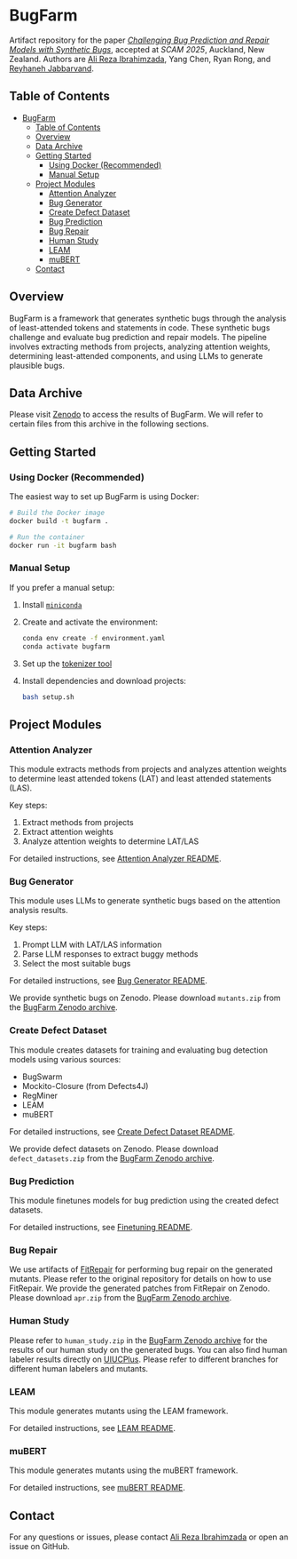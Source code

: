 # BugFarm

[ali]: https://alirezai.cs.illinois.edu/
[reyhaneh]: https://reyhaneh.cs.illinois.edu/index.htm
[paper]: https://arxiv.org/abs/2310.02407

Artifact repository for the paper [_Challenging Bug Prediction and Repair Models with
Synthetic Bugs_][paper], accepted at _SCAM 2025_, Auckland, New Zealand.
Authors are [Ali Reza Ibrahimzada][ali], Yang Chen, Ryan Rong, and [Reyhaneh Jabbarvand][reyhaneh].

## Table of Contents
- [BugFarm](#bugfarm)
  - [Table of Contents](#table-of-contents)
  - [Overview](#overview)
  - [Data Archive](#data-archive)
  - [Getting Started](#getting-started)
    - [Using Docker (Recommended)](#using-docker-recommended)
    - [Manual Setup](#manual-setup)
  - [Project Modules](#project-modules)
    - [Attention Analyzer](#attention-analyzer)
    - [Bug Generator](#bug-generator)
    - [Create Defect Dataset](#create-defect-dataset)
    - [Bug Prediction](#bug-prediction)
    - [Bug Repair](#bug-repair)
    - [Human Study](#human-study)
    - [LEAM](#leam)
    - [muBERT](#mubert)
  - [Contact](#contact)

## Overview

BugFarm is a framework that generates synthetic bugs through the analysis of least-attended tokens and statements in code. These synthetic bugs challenge and evaluate bug prediction and repair models. The pipeline involves extracting methods from projects, analyzing attention weights, determining least-attended components, and using LLMs to generate plausible bugs.

## Data Archive

Please visit [Zenodo](https://doi.org/10.5281/zenodo.13886318) to access the results of BugFarm. We will refer to certain files from this archive in the following sections.

## Getting Started

### Using Docker (Recommended)

The easiest way to set up BugFarm is using Docker:

```bash
# Build the Docker image
docker build -t bugfarm .

# Run the container
docker run -it bugfarm bash
```

### Manual Setup

If you prefer a manual setup:

1. Install [`miniconda`](https://www.anaconda.com/docs/getting-started/miniconda/install)

2. Create and activate the environment:

   ```bash
   conda env create -f environment.yaml
   conda activate bugfarm
   ```

3. Set up the [tokenizer tool](https://github.com/devreplay/source-code-tokenizer)

4. Install dependencies and download projects:

   ```bash
   bash setup.sh
   ```

## Project Modules

### Attention Analyzer

This module extracts methods from projects and analyzes attention weights to determine least attended tokens (LAT) and least attended statements (LAS).

Key steps:
1. Extract methods from projects
2. Extract attention weights
3. Analyze attention weights to determine LAT/LAS

For detailed instructions, see [Attention Analyzer README](src/attention_analyzer/README.md).

### Bug Generator

This module uses LLMs to generate synthetic bugs based on the attention analysis results.

Key steps:
1. Prompt LLM with LAT/LAS information
2. Parse LLM responses to extract buggy methods
3. Select the most suitable bugs

For detailed instructions, see [Bug Generator README](src/bug_generator/README.md).

We provide synthetic bugs on Zenodo. Please download `mutants.zip` from the [BugFarm Zenodo archive](https://doi.org/10.5281/zenodo.13886318).

### Create Defect Dataset

This module creates datasets for training and evaluating bug detection models using various sources:

- BugSwarm
- Mockito-Closure (from Defects4J)
- RegMiner
- LEAM
- muBERT

For detailed instructions, see [Create Defect Dataset README](src/create_defect_dataset/README.md).

We provide defect datasets on Zenodo. Please download `defect_datasets.zip` from the [BugFarm Zenodo archive](https://doi.org/10.5281/zenodo.13886318).

### Bug Prediction

This module finetunes models for bug prediction using the created defect datasets.

For detailed instructions, see [Finetuning README](src/finetuning/README.md).

### Bug Repair

We use artifacts of [FitRepair](https://zenodo.org/records/8327890) for performing bug repair on the generated mutants. Please refer to the original repository for details on how to use FitRepair. We provide the generated patches from FitRepair on Zenodo. Please download `apr.zip` from the [BugFarm Zenodo archive](https://doi.org/10.5281/zenodo.13886318).

### Human Study

Please refer to `human_study.zip` in the [BugFarm Zenodo archive](https://doi.org/10.5281/zenodo.13886318) for the results of our human study on the generated bugs. You can also find human labeler results directly on [UIUCPlus](https://github.com/Intelligent-CAT-Lab/UIUCPlus). Please refer to different branches for different human labelers and mutants.

### LEAM

This module generates mutants using the LEAM framework.

For detailed instructions, see [LEAM README](src/leam/README.md).

### muBERT

This module generates mutants using the muBERT framework.

For detailed instructions, see [muBERT README](src/mubert/README.md).

## Contact

For any questions or issues, please contact [Ali Reza Ibrahimzada](https://alirezai.cs.illinois.edu/) or open an issue on GitHub.
